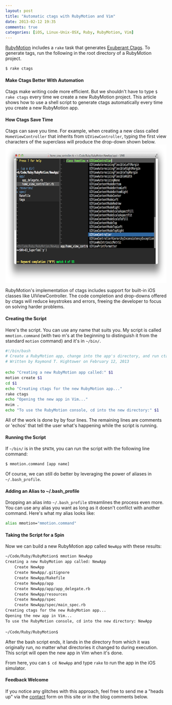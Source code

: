 ```yaml
---
layout: post
title: "Automatic ctags with RubyMotion and Vim"
date: 2013-02-12 19:35
comments: true
categories: [iOS, Linux-Unix-OSX, Ruby, RubyMotion, Vim]
---
```

[RubyMotion](/blog/2012/10/29/building-ios-apps-with-ruby-motion/) includes a `rake` task that generates [Exuberant Ctags](http://ctags.sourceforge.net/whatis.html). To generate tags, run the following in the root directory of a RubyMotion project.

``` bash
$ rake ctags
```

#### Make Ctags Better With Automation
Ctags make writing code more efficient. But we shouldn't have to type `$ rake ctags` every time we create a new RubyMotion project. This article shows how to use a shell script to generate ctags automatically every time you create a new RubyMotion app. 
<!-- more -->

#### How Ctags Save Time
Ctags can save you time. For example, when creating a new class called `HomeViewController` that inherits from `UIViewController`, typing the first view characters of the superclass will produce the drop-down shown below.
<img src="/images/uiviewcontroller.png" align="center" width="800" height="433" title="ctags RubyMotion Vim" alt="ctags RubyMotion Vim">

RubyMotion's implementation of ctags includes support for built-in iOS classes like UIViewController. The code completion and drop-downs offered by ctags will reduce keystrokes and errors, freeing the developer to focus on solving harder problems.

#### Creating the Script
Here's the script. You can use any name that suits you. My script is called `mmotion.command` (with two m's at the beginning to distinguish it from the standard `motion` command) and it's in `~/bin/`.

``` bash
#!/bin/bash
# Create a RubyMotion app, change into the app's directory, and run ctags.
# Written by Raymond T. Hightower on February 12, 2013

echo "Creating a new RubyMotion app called:" $1
motion create $1
cd $1
echo "Creating ctags for the new RubyMotion app..."
rake ctags
echo "Opening the new app in Vim..."
mvim .
echo "To use the RubyMotion console, cd into the new directory:" $1
```
All of the work is done by by four lines. The remaining lines are comments or 'echos' that tell the user what's happening while the script is running.

#### Running the Script
If `~/bin/` is in the `$PATH`, you can run the script with the following line command:
``` bash
$ mmotion.command [app name]
```

Of course, we can still do better by leveraging the power of aliases in `~/.bash_profile`.

#### Adding an Alias to ~/.bash_profile
Dropping an alias into `~/.bash_profile` streamlines the process even more. You can use any alias you want as long as it doesn't confilct with another command. Here's what my alias looks like:

``` bash
alias mmotion="mmotion.command"
```

#### Taking the Script for a Spin
Now we can build a new RubyMotion app called `NewApp` with these results:

``` bash
~/Code/Ruby/RubyMotion$ mmotion NewApp
Creating a new RubyMotion app called: NewApp
    Create NewApp
    Create NewApp/.gitignore
    Create NewApp/Rakefile
    Create NewApp/app
    Create NewApp/app/app_delegate.rb
    Create NewApp/resources
    Create NewApp/spec
    Create NewApp/spec/main_spec.rb
Creating ctags for the new RubyMotion app...
Opening the new app in Vim...
To use the RubyMotion console, cd into the new directory: NewApp

~/Code/Ruby/RubyMotion$ 
```

After the bash script ends, it lands in the directory from which it was originally run, no matter what directories it changed to during execution. This script will open the new app in Vim when it's done.

From here, you can `$ cd NewApp` and type `rake` to run the app in the iOS simulator.

#### Feedback Welcome
If you notice any glitches with this approach, feel free to send me a "heads up" via the [contact](/contact/) form on this site or in the blog comments below. 
